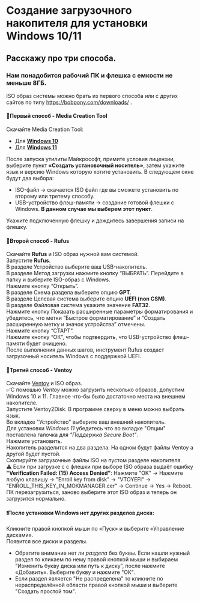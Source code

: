 # Создание загрузочного накопителя для установки Windows 10/11
## Расскажу про три способа.
### Нам понадобится рабочий ПК и флешка с емкости не меньше 8ГБ.

ISO образ системы можно брать из первого способа или с других сайтов по типу https://bobpony.com/downloads/ .


#### :small_blue_diamond:Первый способ - Media Creation Tool
Скачайте Media Creation Tool:
- Для [**Windows 10**](https://www.microsoft.com/ru-ru/software-download/windows10)
- Для [**Windows 11**](https://www.microsoft.com/ru-ru/software-download/windows11)

После запуска утилиты Майкрософт, примите условия лицензии, выберите пункт **«Создать установочный носитель»**, затем укажите язык и версию Windows которую хотите установить.
В следующем окне будут два выбора:
- ISO-файл -> скачается ISO файл где вы сможете установить по второму или третему способу.
- USB-устройство флэш-памяти -> создание готовой флешки с Windows. **В данном случае мы выберем этот пункт**.

Укажите подключенную флешку и дождитесь завершения записи на флешку.

#### :small_blue_diamond:Второй способ - Rufus
Скачайте **Rufus** и ISO образ нужной вам системой.\
Запустите **Rufus**.\
В разделе Устройство выберите ваш USB-накопитель.\
В разделе Метод загрузки нажмите кнопку “ВЫБРАТЬ”.
Перейдите в папку и выберите ISO-образ с Windows.\
Нажмите кнопку “Открыть”.\
В разделе Схема раздела выберите опцию **GPT**.\
В разделе Целевая система выберите опцию **UEFI (non CSM)**.\
В разделе Файловая система укажите значение **FAT32**.\
Нажмите кнопку Показать расширенные параметры форматирования и убедитесь, что метки “Быстрое форматирование” и “Создать расширенную метку и значок устройства” отмечены.\
Нажмите кнопку “СТАРТ”.\
Нажмите кнопку “ОК”, чтобы подтвердить, что USB-устройство флеш-памяти будет очищено.\
После выполнения данных шагов, инструмент Rufus создаст загрузочный носитель Windows с поддержкой UEFI.

#### :small_blue_diamond:Третий способ - Ventoy
Скачайте [Ventoy](https://github.com/ventoy/Ventoy/releases) и ISO образ. \
:white_check_mark:С помошью *Ventoy* можно загрузить несколько образов, допустим Windows 10 и 11. Главное что-бы было достаточно места на внешнем накопителе.\
Запустите Ventoy2Disk. В программе сверху в меню можно выбрать язык.\
Во вкладке "Устройство" выберите ваш внешний накопитель.\
Для установки *Windows 11* убедитесь что во вкладке "Опции" поставлена галочка для *"Поддержка Secure Boot"*.\
Нажмите установить.\
Накопитель разделится на два раздела. На одном будут файлы Ventoy а другой будет пустой.\
Скопируйте загрузочные файлы ISO на пустом разделе накопителя.\
:warning: Если при загрузке с с флешки при выборе ISO образа выдаёт ошибку **"Verification Failed: (15) Access Denied"**: Нажмите "OK" -> Нажмите любую клавишу -> "Enroll key from disk" -> "VTOYEFI" -> "ENROLL_THIS_KEY_IN_MOKMANAGER.cer" -> Continue -> Yes -> Reboot. ПК перезагрузиться, заново выберите этот ISO образ и теперь он загрузится нормально. 

#### :heavy_exclamation_mark:После установки Windows нет других разделов диска:
Кликните правой кнопкой мыши по «Пуск» и выберите «Управление дисками».\
Появится все диски и разделы.
- Обратите внимание нет ли *раздела* без буквы. Если нашли нужный раздел то кликаем по нему правой кнопкой мыши и выбираем “Изменить букву диска или путь к диску”, после нажмите «Добавить». Выберите букву и нажмите "ОК".
- Если раздел является "Не распределена" то кликните по нераспределённой области правой кнопкой мыши и выберите "Создать простой том".
